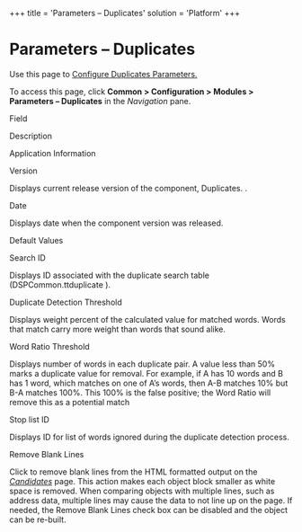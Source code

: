 +++
title = 'Parameters – Duplicates'
solution = 'Platform'
+++

# Parameters – Duplicates

<div class="use">

Use this page to [Configure Duplicates
Parameters.](../Use_Cases/Configure_Duplicates_Parameters)

</div>

To access this page, click <span style="font-weight: bold;">Common \>
Configuration \> Modules \> Parameters – Duplicates</span> in the
*Navigation* pane.

Field

Description

Application Information

Version

Displays current release version of the component, Duplicates. .

Date

Displays date when the component version was released.

Default Values

Search ID

Displays ID associated with the duplicate search table
(DSPCommon.ttduplicate ).

Duplicate Detection Threshold

Displays weight percent of the calculated value for matched words. Words
that match carry more weight than words that sound alike.

Word Ratio Threshold

Displays number of words in each duplicate pair. A value less than 50%
marks a duplicate value for removal. For example, if A has 10 words and
B has 1 word, which matches on one of A’s words, then A-B matches 10%
but B-A matches 100%. This 100% is the false positive; the Word Ratio
will remove this as a potential match

Stop list ID

Displays ID for list of words ignored during the duplicate detection
process.

Remove Blank Lines

Click to remove blank lines from the HTML formatted output on the
*[Candidates](Candidates)* page. This action makes each object block
smaller as white space is removed. When comparing objects with multiple
lines, such as address data, multiple lines may cause the data to not
line up on the page. If needed, the Remove Blank Lines check box can be
disabled and the object can be re-built.
